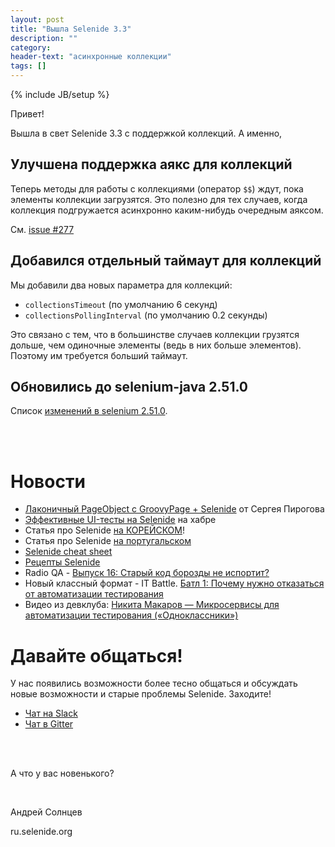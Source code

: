 ```yaml
---
layout: post
title: "Вышла Selenide 3.3"
description: ""
category:
header-text: "асинхронные коллекции"
tags: []
---
```

{% include JB/setup %}

Привет!

Вышла в свет Selenide 3.3 с поддержкой коллекций. А именно,

## Улучшена поддержка аякс для коллекций

Теперь методы для работы с коллекциями (оператор `$$`) ждут, пока элементы коллекции загрузятся.
Это полезно для тех случаев, когда коллекция подгружается асинхронно каким-нибудь очередным аяксом.

См. [issue #277](https://github.com/codeborne/selenide/issues/277)

## Добавился отдельный таймаут для коллекций
Мы добавили два новых параметра для коллекций:

  * `collectionsTimeout` (по умолчанию 6 секунд)
  * `collectionsPollingInterval` (по умолчанию 0.2 секунды)

Это связано с тем, что в большинстве случаев коллекции грузятся дольше, чем одиночные элементы (ведь в них больше элементов).
Поэтому им требуется больший таймаут.

## Обновились до selenium-java 2.51.0

Список [изменений в selenium 2.51.0](https://raw.githubusercontent.com/SeleniumHQ/selenium/master/java/CHANGELOG).

<br/>
<br/>

# Новости 

* [Лаконичный PageObject с GroovyPage + Selenide](http://automation-remarks.com/groovy-page/) от Сергея Пирогова
* [Эффективные UI-тесты на Selenide](https://habrahabr.ru/post/274071/) на хабре
* Статья про Selenide [на КОРЕЙСКОМ](http://hanmomhanda.github.io/2016/01/27/Selenide-%EA%BF%80%ED%8C%81/)!
* Статья про Selenide [на португальском](http://www.devmedia.com.br/api-selenide-desenvolvimento-de-testes-funcionais-em-java/33680)
* [Selenide cheat sheet](https://gist.github.com/mkpythonanywhereblog/947633ba1bf0bc239639)
* [Рецепты Selenide](http://selenide-recipes.blogspot.kr/2015/08/6-waits.html)
* Radio QA - [Выпуск 16: Старый код борозды не испортит?](http://radio-qa.com/vypusk-16-staryj-kod-borozdy-ne-isportit/)
* Новый классный формат - IT Battle. [Батл 1: Почему нужно отказаться от автоматизации тестирования](http://itbattle.ru/pochemu-nuzhno-otkazatsya-ot-avtomatizatsii-testirovaniya/)
* Видео из девклуба: [Никита Макаров — Микросервисы для автоматизации тестирования («Одноклассники»)](http://blog.devclub.eu/2016/01/02/microservices/)

# Давайте общаться!

У нас появились возможности более тесно общаться и обсуждать новые возможности и старые проблемы Selenide. Заходите!
 
* [Чат на Slack](https://softwaretesters.slack.com/messages/selenide_ru/)
* [Чат в Gitter](https://gitter.im/codeborne/selenide-ru)

<br/>
<br/>

А что у вас новенького?

<br/>

Андрей Солнцев

ru.selenide.org
